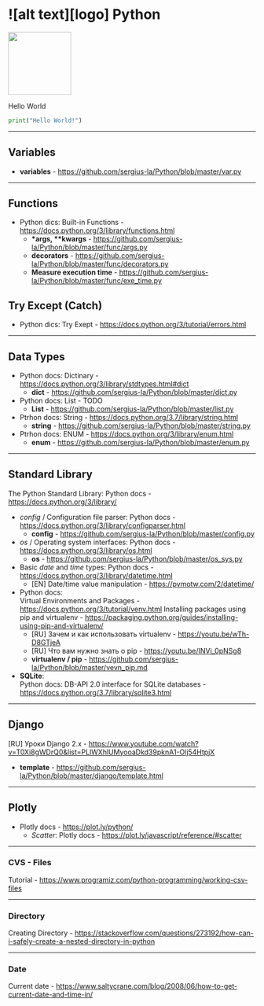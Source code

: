 # ![alt text][logo] Python

<img src="https://github.com/sergius-la/Python/blob/master/img/py_icon" width="128" height="128">

Hello World
```python
print("Hello World!")
```

***

## Variables
- __variables__ - https://github.com/sergius-la/Python/blob/master/var.py

***

## Functions

<!-- - Python docs: Functions - TODO -->
- Python dics: Built-in Functions - https://docs.python.org/3/library/functions.html
    - __*args, **kwargs__ - https://github.com/sergius-la/Python/blob/master/func/args.py
    - __decorators__ - https://github.com/sergius-la/Python/blob/master/func/decorators.py
    - __Measure execution time__ - https://github.com/sergius-la/Python/blob/master/func/exe_time.py

## Try Except (Catch)

- Python dics: Try Exept - https://docs.python.org/3/tutorial/errors.html 

***

## Data Types

- Python docs: Dictinary - https://docs.python.org/3/library/stdtypes.html#dict
    - __dict__ - https://github.com/sergius-la/Python/blob/master/dict.py
- Python docs: List - TODO
    - __List__ - https://github.com/sergius-la/Python/blob/master/list.py
- Ptrhon docs: String - https://docs.python.org/3.7/library/string.html
    - __string__ - https://github.com/sergius-la/Python/blob/master/string.py
- Ptrhon docs: ENUM - https://docs.python.org/3/library/enum.html
    - __enum__ -  https://github.com/sergius-la/Python/blob/master/enum.py
***

## Standard Library

The Python Standard Library: Python docs - https://docs.python.org/3/library/ 

- _config_ / Configuration file parser: Python docs - https://docs.python.org/3/library/configparser.html
    - __config__ - https://github.com/sergius-la/Python/blob/master/config.py
- _os_ / Operating system interfaces: Python docs - https://docs.python.org/3/library/os.html
    - __os__ - https://github.com/sergius-la/Python/blob/master/os_sys.py
- Basic _date_ and _time_ types: Python docs - https://docs.python.org/3/library/datetime.html
    - [EN] Date/time value manipulation - https://pymotw.com/2/datetime/
- Python docs: <br> Virtual Environments and Packages - https://docs.python.org/3/tutorial/venv.html
Installing packages using pip and virtualenv - https://packaging.python.org/guides/installing-using-pip-and-virtualenv/ <br>
    - [RU] Зачем и как использовать virtualenv - https://youtu.be/wTh-D8GTjeA
    - [RU] Что вам нужно знать о pip - https://youtu.be/INVi_0pNSg8
    - __virtualenv / pip__ - https://github.com/sergius-la/Python/blob/master/vevn_pip.md
- __SQLite__: <br> Python docs: DB-API 2.0 interface for SQLite databases - https://docs.python.org/3.7/library/sqlite3.html

***

## Django

[RU] Уроки Django 2.x - https://www.youtube.com/watch?v=T0Xi8gWDrQ0&list=PLlWXhlUMyooaDkd39pknA1-Olj54HtpjX

- __template__ - https://github.com/sergius-la/Python/blob/master/django/template.html

***

## Plotly

- Plotly docs - https://plot.ly/python/
    - _Scatter_: Plotly docs  - https://plot.ly/javascript/reference/#scatter

***

### CVS - Files
Tutorial - https://www.programiz.com/python-programming/working-csv-files

***

### Directory
Creating Directory - https://stackoverflow.com/questions/273192/how-can-i-safely-create-a-nested-directory-in-python

***

### Date

Current date - https://www.saltycrane.com/blog/2008/06/how-to-get-current-date-and-time-in/